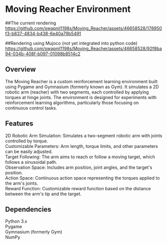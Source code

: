 # Moving Reacher Environment

##The current rendering
https://github.com/swapnil1198s/Moving_Reacher/assets/46658528/178950f3-b837-4834-b438-6e40a79b5491

##Rendering using Mujoco (not yet integrated into python code)
https://github.com/swapnil1198s/Moving_Reacher/assets/46658528/92f8ba94-034b-408f-b097-01098b8514c2


## Overview
The Moving Reacher is a custom reinforcement learning environment built using Pygame and Gymnasium (formerly known as Gym). It simulates a 2D robotic arm (reacher) with two segments, each controlled by applying torques at hinge joints. The environment is designed for experiments with reinforcement learning algorithms, particularly those focusing on continuous control tasks.

## Features
2D Robotic Arm Simulation: Simulates a two-segment robotic arm with joints controlled by torque.  
Customizable Parameters: Arm length, torque limits, and other parameters can be easily adjusted.  
Target Following: The arm aims to reach or follow a moving target, which follows a sinusoidal path.  
Observation Space: Includes arm position, joint angles, and the target's position.  
Action Space: Continuous action space representing the torques applied to the arm's joints.  
Reward Function: Customizable reward function based on the distance between the arm's tip and the target.  

## Dependencies  
Python 3.x  
Pygame  
Gymnasium (formerly Gym)  
NumPy  
